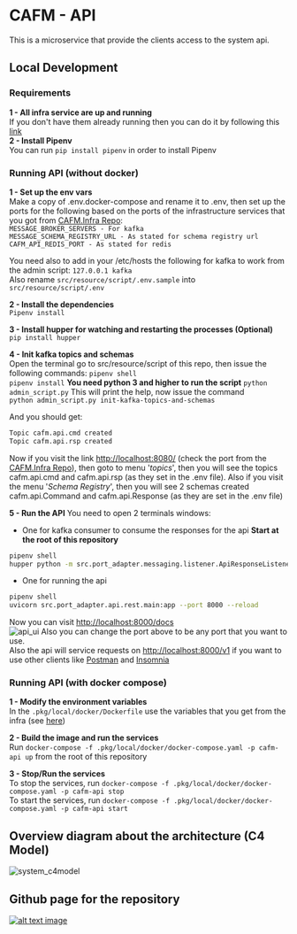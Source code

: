# CAFM - API

This is a microservice that provide the clients access to the system api.

## Local Development

### Requirements

**1 - All infra service are up and running**  
If you don't have them already running then you can do it by following this [link](https://github.com/DigitalMOB2/cafm.infra)  
**2 - Install Pipenv**  
You can run `pip install pipenv` in order to install Pipenv

### Running API (without docker)

**1 - Set up the env vars**  
Make a copy of .env.docker-compose and rename it to .env, then set up the ports for the following
based on the ports of the infrastructure services that you got from [CAFM.Infra Repo](https://github.com/DigitalMOB2/cafm.infra):  
`MESSAGE_BROKER_SERVERS - For kafka`  
`MESSAGE_SCHEMA_REGISTRY_URL - As stated for schema registry url`  
`CAFM_API_REDIS_PORT - As stated for redis`

You need also to add in your /etc/hosts the following for kafka to work from the admin script:
`127.0.0.1 kafka`  
Also rename `src/resource/script/.env.sample` into `src/resource/script/.env`

**2 - Install the dependencies**  
`Pipenv install`

**3 - Install hupper for watching and restarting the processes (Optional)**  
`pip install hupper`

**4 - Init kafka topics and schemas**  
Open the terminal go to src/resource/script of this repo, then issue the following commands:
`pipenv shell`  
`pipenv install`
**You need python 3 and higher to run the script**
`python admin_script.py`  This will print the help, now issue the command  
`python admin_script.py init-kafka-topics-and-schemas`

And you should get:

```sh
Topic cafm.api.cmd created
Topic cafm.api.rsp created
```

Now if you visit the link <http://localhost:8080/> (check the port from the [CAFM.Infra Repo](https://github.com/DigitalMOB2/cafm.infra)), then goto to menu '*topics*', then you will see the topics cafm.api.cmd and cafm.api.rsp (as they set in the .env file). Also
if you visit the menu '*Schema Registry*', then you will see 2 schemas created cafm.api.Command and
cafm.api.Response (as they are set in the .env file)

**5 - Run the API**
You need to open 2 terminals windows:

* One for kafka consumer to consume the responses for the api **Start at the root of this repository**

```sh
pipenv shell
hupper python -m src.port_adapter.messaging.listener.ApiResponseListener
```

* One for running the api

```sh
pipenv shell
uvicorn src.port_adapter.api.rest.main:app --port 8000 --reload
```

Now you can visit <http://localhost:8000/docs>  
![api_ui](https://github.com/DigitalMOB2/cafm.api/raw/master/src/resource/img/api_ui.png)
Also you can change the port above to be any port that you want to use.  
Also the api will service requests on <http://localhost:8000/v1> if you want to use
other clients like [Postman](https://www.postman.com/) and [Insomnia](https://insomnia.rest/)

### Running API (with docker compose)

**1 - Modify the environment variables**  
In the `.pkg/local/docker/Dockerfile` use the variables that you get from the infra (see [here](https://github.com/DigitalMOB2/cafm.infra))
  
**2 - Build the image and run the services**  
Run `docker-compose -f .pkg/local/docker/docker-compose.yaml -p cafm-api up` from the root of this repository

**3 - Stop/Run the services**  
To stop the services, run `docker-compose -f .pkg/local/docker/docker-compose.yaml -p cafm-api stop`  
To start the services, run `docker-compose -f .pkg/local/docker/docker-compose.yaml -p cafm-api start`

## Overview diagram about the architecture (C4 Model)

![system_c4model](https://github.com/DigitalMOB2/cafm.api/raw/master/src/resource/graph_data/system_c4model.svg)

## Github page for the repository
[1]: https://arkanmgerges.github.io/cafm
[2]: https://github.com/DigitalMOB2/cafm.api/raw/master/src/resource/img/page.png
[![alt text image][2]][1]